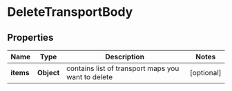 # DeleteTransportBody

## Properties
Name | Type | Description | Notes
------------ | ------------- | ------------- | -------------
**items** | **Object** | contains list of transport maps you want to delete |  [optional]
